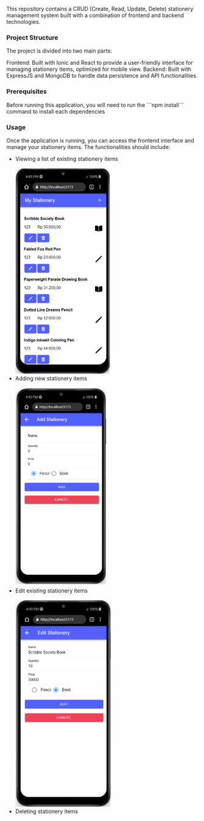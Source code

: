 This repository contains a CRUD (Create, Read, Update, Delete) stationery management system built with a combination of frontend and backend technologies.

<h3>Project Structure</h3>
The project is divided into two main parts:

Frontend: Built with Ionic and React to provide a user-friendly interface for managing stationery items, optimized for mobile view.
Backend: Built with ExpressJS and MongoDB to handle data persistence and API functionalities.

<h3>Prerequisites</h3>
Before running this application, you will need to run the ```npm install``` command to install each dependencies

<h3>Usage</h3>
Once the application is running, you can access the frontend interface and manage your stationery items. The functionalities should include:
<ul>
<li>Viewing a list of existing stationery items </li> <br/>
<img src="https://github.com/EnricoAdi/ionic-simple-stationery-crud/blob/master/docs/home.png" width=250/> <br/>
<li>Adding new stationery items </li> <br/>
<img src="https://github.com/EnricoAdi/ionic-simple-stationery-crud/blob/master/docs/add.png" width=250/><br/>
<li>Edit existing stationery items </li> <br/>
<img src="https://github.com/EnricoAdi/ionic-simple-stationery-crud/blob/master/docs/edit.png" width=250/><br/>
<li>Deleting stationery items </li>
</ul>
